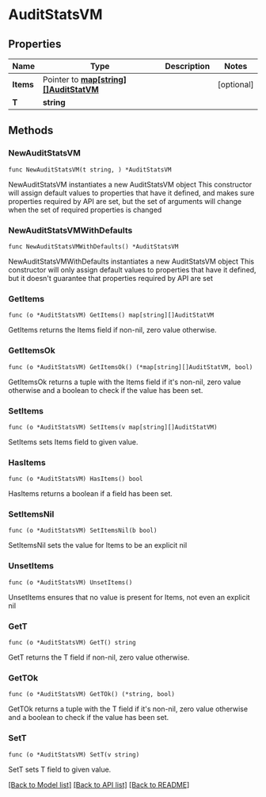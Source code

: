 # AuditStatsVM

## Properties

Name | Type | Description | Notes
------------ | ------------- | ------------- | -------------
**Items** | Pointer to [**map[string][]AuditStatVM**](array.md) |  | [optional] 
**T** | **string** |  | 

## Methods

### NewAuditStatsVM

`func NewAuditStatsVM(t string, ) *AuditStatsVM`

NewAuditStatsVM instantiates a new AuditStatsVM object
This constructor will assign default values to properties that have it defined,
and makes sure properties required by API are set, but the set of arguments
will change when the set of required properties is changed

### NewAuditStatsVMWithDefaults

`func NewAuditStatsVMWithDefaults() *AuditStatsVM`

NewAuditStatsVMWithDefaults instantiates a new AuditStatsVM object
This constructor will only assign default values to properties that have it defined,
but it doesn't guarantee that properties required by API are set

### GetItems

`func (o *AuditStatsVM) GetItems() map[string][]AuditStatVM`

GetItems returns the Items field if non-nil, zero value otherwise.

### GetItemsOk

`func (o *AuditStatsVM) GetItemsOk() (*map[string][]AuditStatVM, bool)`

GetItemsOk returns a tuple with the Items field if it's non-nil, zero value otherwise
and a boolean to check if the value has been set.

### SetItems

`func (o *AuditStatsVM) SetItems(v map[string][]AuditStatVM)`

SetItems sets Items field to given value.

### HasItems

`func (o *AuditStatsVM) HasItems() bool`

HasItems returns a boolean if a field has been set.

### SetItemsNil

`func (o *AuditStatsVM) SetItemsNil(b bool)`

 SetItemsNil sets the value for Items to be an explicit nil

### UnsetItems
`func (o *AuditStatsVM) UnsetItems()`

UnsetItems ensures that no value is present for Items, not even an explicit nil
### GetT

`func (o *AuditStatsVM) GetT() string`

GetT returns the T field if non-nil, zero value otherwise.

### GetTOk

`func (o *AuditStatsVM) GetTOk() (*string, bool)`

GetTOk returns a tuple with the T field if it's non-nil, zero value otherwise
and a boolean to check if the value has been set.

### SetT

`func (o *AuditStatsVM) SetT(v string)`

SetT sets T field to given value.



[[Back to Model list]](../README.md#documentation-for-models) [[Back to API list]](../README.md#documentation-for-api-endpoints) [[Back to README]](../README.md)



